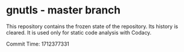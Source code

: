 # gnutls - master branch

This repository contains the frozen state of the repository.
Its history is cleared. It is used only for static code
analysis with Codacy.

Commit Time: 1712377331